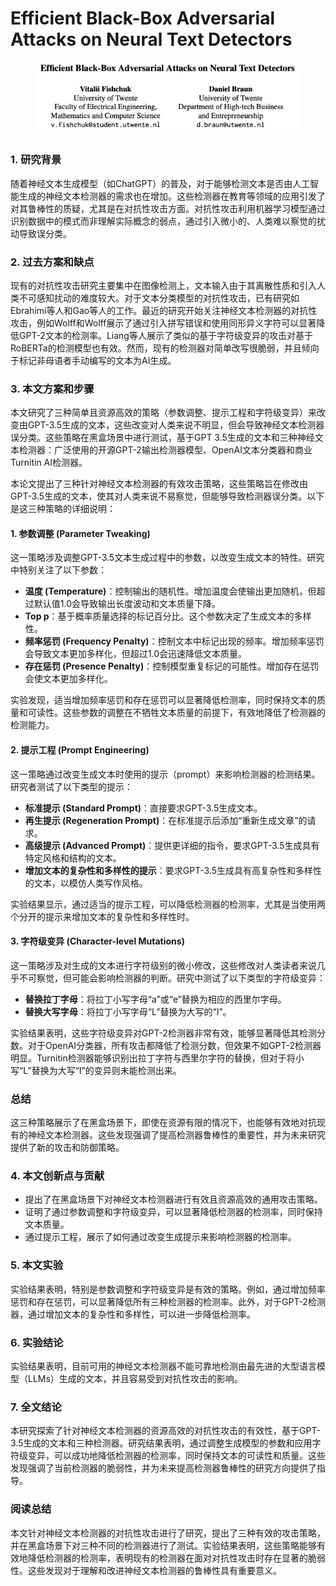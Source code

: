 # Efficient Black-Box Adversarial Attacks on Neural Text Detectors

<figure><img src="../.gitbook/assets/image (2) (1) (1) (1) (1) (1) (1) (1) (1) (1) (1) (1) (1) (1).png" alt=""><figcaption></figcaption></figure>

##

### 1. 研究背景

随着神经文本生成模型（如ChatGPT）的普及，对于能够检测文本是否由人工智能生成的神经文本检测器的需求也在增加。这些检测器在教育等领域的应用引发了对其鲁棒性的质疑，尤其是在对抗性攻击方面。对抗性攻击利用机器学习模型通过识别数据中的模式而非理解实际概念的弱点，通过引入微小的、人类难以察觉的扰动导致误分类。

### 2. 过去方案和缺点

现有的对抗性攻击研究主要集中在图像检测上，文本输入由于其离散性质和引入人类不可感知扰动的难度较大。对于文本分类模型的对抗性攻击，已有研究如Ebrahimi等人和Gao等人的工作。最近的研究开始关注神经文本检测器的对抗性攻击，例如Wolff和Wolff展示了通过引入拼写错误和使用同形异义字符可以显著降低GPT-2文本的检测率。Liang等人展示了类似的基于字符级变异的攻击对基于RoBERTa的检测模型也有效。然而，现有的检测器对简单改写很脆弱，并且倾向于标记非母语者手动编写的文本为AI生成。

### 3. 本文方案和步骤

本文研究了三种简单且资源高效的策略（参数调整、提示工程和字符级变异）来改变由GPT-3.5生成的文本，这些改变对人类来说不明显，但会导致神经文本检测器误分类。这些策略在黑盒场景中进行测试，基于GPT 3.5生成的文本和三种神经文本检测器：广泛使用的开源GPT-2输出检测器模型、OpenAI文本分类器和商业Turnitin AI检测器。



本论文提出了三种针对神经文本检测器的有效攻击策略，这些策略旨在修改由GPT-3.5生成的文本，使其对人类来说不易察觉，但能够导致检测器误分类。以下是这三种策略的详细说明：

#### 1. 参数调整 (Parameter Tweaking)

这一策略涉及调整GPT-3.5文本生成过程中的参数，以改变生成文本的特性。研究中特别关注了以下参数：

* **温度 (Temperature)**：控制输出的随机性。增加温度会使输出更加随机，但超过默认值1.0会导致输出长度波动和文本质量下降。
* **Top p**：基于概率质量选择的标记百分比。这个参数决定了生成文本的多样性。
* **频率惩罚 (Frequency Penalty)**：控制文本中标记出现的频率。增加频率惩罚会导致文本更加多样化，但超过1.0会迅速降低文本质量。
* **存在惩罚 (Presence Penalty)**：控制模型重复标记的可能性。增加存在惩罚会使文本更加多样化。

实验发现，适当增加频率惩罚和存在惩罚可以显著降低检测率，同时保持文本的质量和可读性。这些参数的调整在不牺牲文本质量的前提下，有效地降低了检测器的检测能力。

#### 2. 提示工程 (Prompt Engineering)

这一策略通过改变生成文本时使用的提示（prompt）来影响检测器的检测结果。研究者测试了以下类型的提示：

* **标准提示 (Standard Prompt)**：直接要求GPT-3.5生成文本。
* **再生提示 (Regeneration Prompt)**：在标准提示后添加“重新生成文章”的请求。
* **高级提示 (Advanced Prompt)**：提供更详细的指令，要求GPT-3.5生成具有特定风格和结构的文本。
* **增加文本的复杂性和多样性的提示**：要求GPT-3.5生成具有高复杂性和多样性的文本，以模仿人类写作风格。

实验结果显示，通过适当的提示工程，可以降低检测器的检测率，尤其是当使用两个分开的提示来增加文本的复杂性和多样性时。

#### 3. 字符级变异 (Character-level Mutations)

这一策略涉及对生成的文本进行字符级别的微小修改，这些修改对人类读者来说几乎不可察觉，但可能会影响检测器的判断。研究中测试了以下类型的字符级变异：

* **替换拉丁字母**：将拉丁小写字母“a”或“e”替换为相应的西里尔字母。
* **替换大写字母**：将拉丁小写字母“L”替换为大写的“I”。

实验结果表明，这些字符级变异对GPT-2检测器非常有效，能够显著降低其检测分数。对于OpenAI分类器，所有攻击都降低了检测分数，但效果不如GPT-2检测器明显。Turnitin检测器能够识别出拉丁字符与西里尔字符的替换，但对于将小写“L”替换为大写“I”的变异则未能检测出来。

### 总结

这三种策略展示了在黑盒场景下，即使在资源有限的情况下，也能够有效地对抗现有的神经文本检测器。这些发现强调了提高检测器鲁棒性的重要性，并为未来研究提供了新的攻击和防御策略。





### 4. 本文创新点与贡献

* 提出了在黑盒场景下对神经文本检测器进行有效且资源高效的通用攻击策略。
* 证明了通过参数调整和字符级变异，可以显著降低检测器的检测率，同时保持文本质量。
* 通过提示工程，展示了如何通过改变生成提示来影响检测器的检测率。

### 5. 本文实验

实验结果表明，特别是参数调整和字符级变异是有效的策略。例如，通过增加频率惩罚和存在惩罚，可以显著降低所有三种检测器的检测率。此外，对于GPT-2检测器，通过增加文本的复杂性和多样性，可以进一步降低检测率。

### 6. 实验结论

实验结果表明，目前可用的神经文本检测器不能可靠地检测由最先进的大型语言模型（LLMs）生成的文本，并且容易受到对抗性攻击的影响。

### 7. 全文结论

本研究探索了针对神经文本检测器的资源高效的对抗性攻击的有效性，基于GPT-3.5生成的文本和三种检测器。研究结果表明，通过调整生成模型的参数和应用字符级变异，可以成功地降低检测器的检测率，同时保持文本的可读性和质量。这些发现强调了当前检测器的脆弱性，并为未来提高检测器鲁棒性的研究方向提供了指导。

### 阅读总结

本文针对神经文本检测器的对抗性攻击进行了研究，提出了三种有效的攻击策略，并在黑盒场景下对三种不同的检测器进行了测试。实验结果表明，这些策略能够有效地降低检测器的检测率，表明现有的检测器在面对对抗性攻击时存在显著的脆弱性。这些发现对于理解和改进神经文本检测器的鲁棒性具有重要意义。
